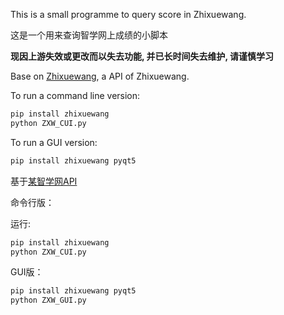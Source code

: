 This is a small programme to query score in Zhixuewang.

这是一个用来查询智学网上成绩的小脚本

**现因上游失效或更改而以失去功能, 并已长时间失去维护, 请谨慎学习**

Base on [Zhixuewang](https://github.com/anwenhu/zhixuewang), a API of Zhixuewang.

To run a command line version:
```bash
pip install zhixuewang
python ZXW_CUI.py
```

To run a GUI version:
```bash
pip install zhixuewang pyqt5
```

基于[某智学网API](https://github.com/anwenhu/zhixuewang)

命令行版：

运行:
```bash
pip install zhixuewang
python ZXW_CUI.py
```

GUI版：
```bash
pip install zhixuewang pyqt5
python ZXW_GUI.py
```
